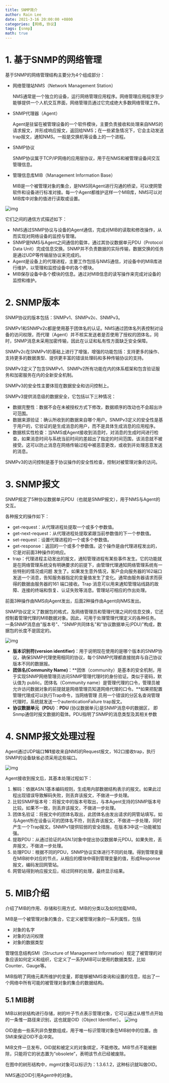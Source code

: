 ```yaml
---
title: SNMP简介
author: Rain Lee
date: 2021-3-16 20:00:00 +0800
categories: [网络, 协议]
tags: [snmp]
math: true
---
```


# 1. 基于SNMP的网络管理

基于SNMP的网络管理结构主要分为4个组成部分：

- 网络管理站NMS（Network Management Station）

  NMS通常是一个独立的设备，运行网络管理应用程序。网络管理应用程序至少能够提供一个人机交互界面，网络管理员通过它完成绝大多数网络管理工作。

- SNMP代理器（Agent）

  Agent是驻留在被管理设备的一个软件模块，主要负责接收和处理来自NMS的请求报文，并形成响应报文，返回给NMS；在一些紧急情况下，它会主动发送trap报文，通知NMS。一般是交换机等设备上的一个进程。

- SNMP协议

  SNMP协议属于TCP/IP网络的应用层协议，用于在NMS和被管理设备间交互管理信息。

- 管理信息库MIB（Management Information Base）

  MIB是一个被管理对象的集合，是NMS同Agent进行沟通的桥梁，可以使网管软件和设备进行标准对接。每一个Agent都维护这样一个MIB库，NMS可以对MIB库中对象的值进行读取或设置。

![img](/assets/img/202012/zh-cn_image_0141129978.png)

它们之间的通信方式描述如下：

- NMS通过SNMP协议与设备的Agent通信，完成对MIB的读取和修改操作，从而实现对网络设备的监控与管理。
- SNMP是NMS与Agent之间通信的载体，通过其协议数据单元PDU（Protocol Data Unit）完成信息交换。SNMP并不负责数据的实际传输，数据交换的任务是通过UDP等传输层协议来完成的。
- Agent是设备上的代理进程，主要工作包括与NMS通信，对设备中的MIB库进行维护，以管理和监控设备中的各个模块。
- MIB保存设备中各个模块的信息。通过对MIB信息的读写操作来完成对设备的监控和维护。

# 2. SNMP版本

SNMP协议的版本包括：SNMPv1、SNMPv2c、SNMPv3。

SNMPv1和SNMPv2c都是使用基于团体名的认证。NMS通过团体名列表控制对设备的访问权限，而代理（Agent）并不核实发送者是否使用了授权的团体名，同时，SNMP消息未采用加密传输，因此在认证和私有性方面缺乏安全保障。

SNMPv2c在SNMPv1的基础上进行了增强，增强的功能包括：支持更多的操作、支持更多的数据类型、提供更丰富的错误处理码和多种传输协议的支持。

SNMPv3定义了包含SNMPv1、SNMPv2所有功能在内的体系框架和包含验证服务和加密服务在内的全新安全机制。

SNMPv3的安全性主要体现在数据安全和访问控制上。

SNMPv3提供消息级的数据安全，它包括以下三种情况：

- 数据完整性：数据不会在未被授权方式下修改，数据顺序的改动也不会超出许可范围。
- 数据来源验证：确认所收到的数据来自哪个用户。SNMPv3定义的安全性是基于用户的，它验证的是生成消息的用户，而不是具体生成消息的应用程序。
- 数据核实性检查：当NMS或Agent接收到消息时，对消息的生成时间进行检查，如果消息时间与系统当前时间的差超出了指定的时间范围，该消息就不被接受。这可以防止消息在网络传输过程中被恶意更改，或收到并处理恶意发送的消息。

SNMPv3的访问控制是基于协议操作的安全性检查，控制对被管理对象的访问。

# 3. SNMP报文

SNMP规定了5种协议数据单元PDU（也就是SNMP报文），用于NMS与Agent的交互。

各种报文的操作如下：

- get-request：从代理进程处提取一个或多个参数值。
- get-next-request：从代理进程处提取紧跟当前参数值的下一个参数值。
- set-request：设置代理进程的一个或多个参数值。
- get-response：返回的一个或多个参数值。这个操作是由代理进程发出的，它是对前面3种操作的响应。
- trap：代理进程主动发出的报文，通知管理进程有某些事件发生。它的功能就是在网络管理系统没有明确要求的前提下，由管理代理通知网络管理系统有一些特别的情况或问题 发生了。如果发生意外情况，客户会向服务器的162端口发送一个消息，告知服务器指定的变量值发生了变化。通常由服务器请求而获得的数据由服务器的161 端口接收。Trap 消息可以用来通知管理站线路的故障、连接的终端和恢复、认证失败等消息。管理站可相应的作出处理。

前面3种操作由NMS向Agent发出，后面2种操作由Agent向NMS发出。

SNMP协议定义了数据包的格式，及网络管理员和管理代理之间的信息交换，它还控制着管理代理的MIB数据对象。因此，可用于处理管理代理定义的各种任务。
  一条SNMP消息由"版本号"、"SNMP共同体名"和"协议数据单元(PDU)"构成，数据包的长度不是固定的。

![img](/assets/img/202012/810EB22E-5F4F-4111-BFE6-E170CBDBDE1F.png)

- **版本识别符(version identifier)**：用于说明现在使用的是哪个版本的SNMP协议，确保SNMP代理使用相同的协议，每个SNMP代理都直接抛弃与自己协议版本不同的数据报。
- **团体名(Community Name)**：**团体（community）是基本的安全机制，用于实现SNMP网络管理员访问SNMP管理代理时的身份验证。类似于密码，默认值为 public。团体名（Community name）是管理代理的口令，管理员被允许访问数据对象的前提就是网络管理员知道网络代理的口令。**如果把配置管理代理成可以执行Trap命令，当网络管理 员用一个错误的分区名查询管理代理时，系统就发送一个autenticationFailure trap报文。
- **协议数据单元（PDU）**：**PDU** (协议数据单元)是SNMP消息中的数据区， 即Snmp通信时报文数据的载体。PDU指明了SNMP的消息类型及其相关参数

# 4. SNMP报文处理过程

Agent通过UDP端口**161**接收来自NMS的Request报文，162口接收trap，执行SNMP的设备缺省必须采用这些端口。

![img](/assets/img/202012/zh-cn_image_0141129984.png)

Agent接收到报文后，其基本处理过程如下：

1. 解码：依据ASN.1基本编码规则，生成用内部数据结构表示的报文。如果此过程出现错误导致解码失败，则丢弃该报文，不做进一步处理。
2. 比较SNMP版本号：将报文中的版本号取出，与本Agent支持的SNMP版本号比较。如果不一致，则丢弃该报文，不做进一步处理。
3. 团体名验证：将报文中的团体名取出，此团体名由发出请求的网管站填写。如与Agent所在设备认可的团体名不符，则丢弃该报文，不做进一步处理，同时产生一个Trap报文。SNMPv1提供较弱的安全措施，在版本3中这一功能被加强。
4. 提取PDU：从通过验证的ASN.1对象中提出协议数据单元PDU。如果失败，丢弃报文，不做进一步处理。
5. 处理PDU：根据不同的PDU，SNMP协议实体进行不同的处理。得到管理变量在MIB树中对应的节点，从相应的模块中得到管理变量的值，形成Response报文，编码发回网管站。
6. 网管站得到响应报文后，经过同样的处理，最终显示结果。

# 5. MIB介绍

介绍了MIB的作用、存储和引用方式、MIB的分类以及如何加载MIB。

MIB是一个被管理对象的集合，它定义被管理对象的一系列属性，包括

- 对象的名字
- 对象的访问权限
- 对象的数据类型

管理信息结构SMI（Structure of Management Information）规定了被管理的对象应该如何定义和组织，它定义了一系列MIB可以使用的数据类型，比如Counter、Gauge等。

MIB指明了网络元素所维护的变量，即能够被NMS查询和设置的信息，给出了一个网络中所有可能的被管理对象的集合的数据结构。

## 5.1 MIB树

MIB以树状结构进行存储，树的叶子节点表示管理对象，它可以通过从根节点开始的一条惟一路径来识别，这也就是OID（Object Identifier）。
![img](/assets/img/202012/zh-cn_image_0141129990.png)

OID是由一些系列非负整数组成，用于唯一标识管理对象在MIB树中的位置。由SMI来保证OID不会冲突。

MIB文件一旦发布，OID就和被定义的对象绑定，不能修改。MIB节点不能被删除，只能将它的状态置为“obsolete”，表明该节点已经被废除。

在图中的树形结构中，mgmt对象可以标识为：1.3.6.1.2，这种标识就叫做OID。

NMS通过OID引用Agent中的对象。